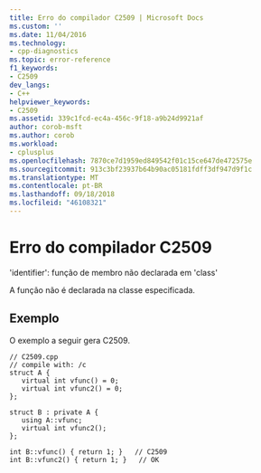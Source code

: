 ```yaml
---
title: Erro do compilador C2509 | Microsoft Docs
ms.custom: ''
ms.date: 11/04/2016
ms.technology:
- cpp-diagnostics
ms.topic: error-reference
f1_keywords:
- C2509
dev_langs:
- C++
helpviewer_keywords:
- C2509
ms.assetid: 339c1fcd-ec4a-456c-9f18-a9b24d9921af
author: corob-msft
ms.author: corob
ms.workload:
- cplusplus
ms.openlocfilehash: 7870ce7d1959ed849542f01c15ce647de472575e
ms.sourcegitcommit: 913c3bf23937b64b90ac05181fdff3df947d9f1c
ms.translationtype: MT
ms.contentlocale: pt-BR
ms.lasthandoff: 09/18/2018
ms.locfileid: "46108321"
---
```

# <a name="compiler-error-c2509"></a>Erro do compilador C2509

'identifier': função de membro não declarada em 'class'

A função não é declarada na classe especificada.

## <a name="example"></a>Exemplo

O exemplo a seguir gera C2509.

```
// C2509.cpp
// compile with: /c
struct A {
   virtual int vfunc() = 0;
   virtual int vfunc2() = 0;
};

struct B : private A {
   using A::vfunc;
   virtual int vfunc2();
};

int B::vfunc() { return 1; }   // C2509
int B::vfunc2() { return 1; }   // OK
```